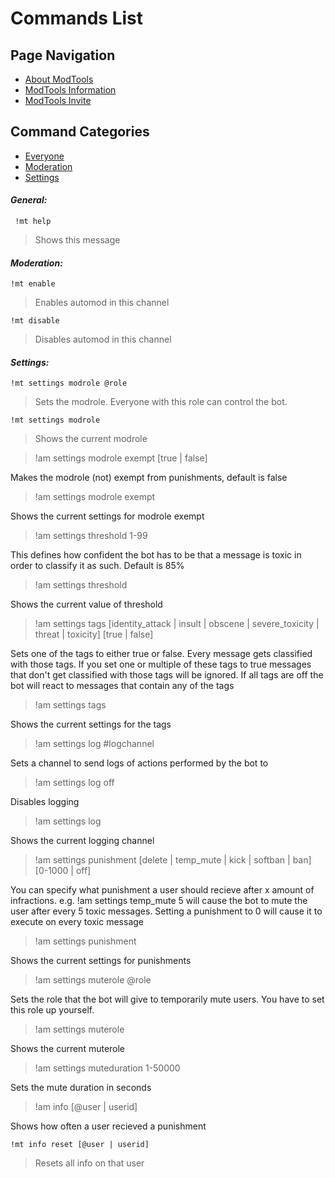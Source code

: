 # Commands List

## Page Navigation
- [About ModTools](./README.md)
- [ModTools Information](PERFORMANCE.md)
- [ModTools Invite](https://discordapp.com/api/oauth2/authorize?client_id=634306491310145540&permissions=8&scope=bot)

## Command Categories
- [Everyone](#everyone)
- [Moderation](#mod)
- [Settings](#settings)

<a name="everyone"></a>
#### ***General:***

``` !mt help```

> Shows this message

<a name="mod"></a>
#### ***Moderation:***

```!mt enable```

> Enables automod in this channel

```!mt disable```

> Disables automod in this channel

<a name="settings"></a>
#### ***Settings:***
```!mt settings modrole @role```

> Sets the modrole. Everyone with this role can control the bot.

```!mt settings modrole```

> Shows the current modrole

> !am settings modrole exempt [true | false]

Makes the modrole (not) exempt from punishments, default is false

> !am settings modrole exempt

Shows the current settings for modrole exempt

> !am settings threshold 1-99

This defines how confident the bot has to be that a message is toxic in order to classify it as such. Default is 85%

> !am settings threshold

Shows the current value of threshold

> !am settings tags [identity_attack | insult | obscene | severe_toxicity | threat | toxicity] [true | false]

Sets one of the tags to either true or false. Every message gets classified with those tags. If you set one or multiple of these tags to true messages that don't get classified with those tags will be ignored. If all tags are off the bot will react to messages that contain any of the tags

> !am settings tags

Shows the current settings for the tags

> !am settings log #logchannel

Sets a channel to send logs of actions performed by the bot to

> !am settings log off

Disables logging

> !am settings log

Shows the current logging channel

> !am settings punishment [delete | temp_mute | kick | softban | ban] [0-1000 | off]

You can specify what punishment a user should recieve after x amount of infractions. e.g. !am settings temp_mute 5 will cause the bot to mute the user after every 5 toxic messages. Setting a punishment to 0 will cause it to execute on every toxic message

> !am settings punishment

Shows the current settings for punishments

> !am settings muterole @role

Sets the role that the bot will give to temporarily mute users. You have to set this role up yourself.

> !am settings muterole

Shows the current muterole

> !am settings muteduration 1-50000

Sets the mute duration in seconds

> !am info [@user | userid]

Shows how often a user recieved a punishment

```!mt info reset [@user | userid]```

> Resets all info on that user
